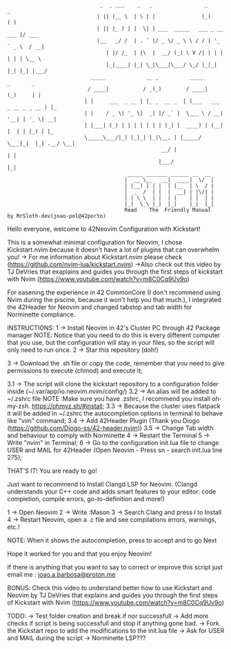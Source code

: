                                   _  _ ___    _   _                 _           _     
                                 | || |__ \  | \ | |               (_)         ( )    
                                 | || |_ ) | |  \| | ___  _____   ___ _ __ ___ |/ ___ 
                                 |__   _/ /  | . ` |/ _ \/ _ \ \ / / | '_ ` _ \  / __|
                                    | |/ /_  | |\  |  __/ (_) \ V /| | | | | | | \__ \
                                    |_|____| |_| \_|\___|\___/ \_/ |_|_| |_| |_| |___/
                               _____             __ _          _____           _       _   
                              / ____|           / _(_)        / ____|         (_)     | |  
                             | |     ___  _ __ | |_ _  __ _  | (___   ___ _ __ _ _ __ | |_ 
                             | |    / _ \| '_ \|  _| |/ _` |  \___ \ / __| '__| | '_ \| __|
                             | |___| (_) | | | | | | | (_| |  ____) | (__| |  | | |_) | |_ 
                             \_____\___/|_| |_|_| |_|\__, | |_____/ \___|_|  |_| .__/ \__|
                                                      __/ |                    | |        
                                                     |___/                     |_|        
                                           _____ _______ ______ __  __ 
                                          |  __ \__   __|  ____|  \/  |
                                          | |__) | | |  | |__  | \  / |
                                          |  _  /  | |  |  __| | |\/| |
                                          | | \ \  | |  | |    | |  | |
                                          |_|  \_\ |_|  |_|    |_|  |_|
                                          Read    The  Friendly Manual             by MrSloth-dev(joao-pol@42porto)
Hello everyone, welcome to 42Neovim Configuration with Kickstart!

This is a somewhat minimal configuration for Neovim, I chose Kickstart.nvim because it doesn't have a lot of plugins that can overwhelm you!
   -> For me information about Kickstart.nvim please check (https://github.com/nvim-lua/kickstart.nvim)
   ->Also check out this video by TJ DeVries that exaplains and guides you through the first steps of kickstart with Nvim (https://www.youtube.com/watch?v=m8C0Cq9Uv9o)

For easening the experience in 42 CommonCore (I don't recommend using Nvim during the piscine, because it won't help you that much.), I integrated the 42Header for Neovim  and changed tabstop and tab width for Norminette compliance.

INSTRUCTIONS:
1 -> Install Neovim in 42's Cluster PC through 42 Package manager 
NOTE: Notice that you need to do this is every different computer that you use, but the configuration will stay in your files, so the script will only need to run once.
2 -> Star this repository (doh!)

3 -> Download the .sh file or copy the code, remember that you need to give permissions to execute (chmod) and execute it;

3.1 -> The script will clone the kickstart repository to a configuration folder inside (~/.var/app/io.neovim.nvim/config/)
3.2 -> An alias will be added to ~/.zshrc file NOTE :Make sure you have .zshrc, I recommend you install oh-my-zsh. https://ohmyz.sh/#install;
3.3 -> Because the cluster uses flatpack it will be added in ~/.zshrc the autocompletion options in terminal to behave like "vim" command;
3.4 -> Add 42Header Plugin (Thank you Diogo (https://github.com/Diogo-ss/42-header.nvim))
3.5 -> Change Tab width and behaviour to comply with Norminette
4 -> Restart the Terminal
5 -> Write "nvim" in Terminal;
6 -> Go to the configuration init.lua file to change USER and MAIL for 42Header (Open Neovim - Press <Space>sn - search init.lua line 275);

THAT'S IT! You are ready to go!

Just want to recommend to Install Clangd LSP for Neovim. (Clangd understands your C++ code and adds smart features to your editor: code completion, compile errors,
go-to-definition and more!)

1 -> Open Neovim
2 -> Write :Mason
3 -> Search Clang and press I to Install
4 -> Restart Neovim, open a .c file and see compilations errors, warnings, etc.!

NOTE: When it shows the autocompletion, press <CTRL-Y> to accept and <CTRL-N> to go Next

Hope it worked for you and that you enjoy Neovim!

If there is anything that you want to say to correct or improve this script just email me  : joao.a.barbosa@proton.me

BONUS: Check this video to understand better how to use Kickstart and Neovim by TJ DeVries that explains and guides you through the first steps of Kickstart with Nvim
(https://www.youtube.com/watch?v=m8C0Cq9Uv9o)

TODO:
-> Test folder creation and break if nor successfull
-> Add more checks if script is being successfull and stop if anything gone bad.
-> Fork the Kickstart repo to add the modifications to the init.lua file
-> Ask for USER and MAIL during the script
-> Norminette LSP???
